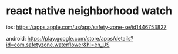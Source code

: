 # react native neighborhood watch


ios: https://apps.apple.com/us/app/safety-zone-se/id1446753827

android: https://play.google.com/store/apps/details?id=com.safetyzone.waterflower&hl=en_US
